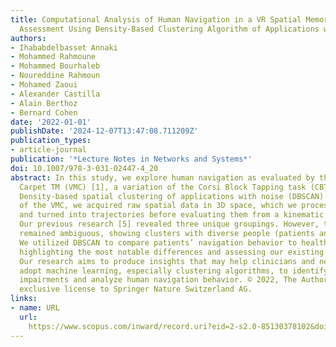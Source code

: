 ```yaml
---
title: Computational Analysis of Human Navigation in a VR Spatial Memory Locomotor
  Assessment Using Density-Based Clustering Algorithm of Applications with Noise DBSCAN
authors:
- Ihababdelbasset Annaki
- Mohammed Rahmoune
- Mohammed Bourhaleb
- Noureddine Rahmoun
- Mohamed Zaoui
- Alexander Castilla
- Alain Berthoz
- Bernard Cohen
date: '2022-01-01'
publishDate: '2024-12-07T13:47:08.711209Z'
publication_types:
- article-journal
publication: '*Lecture Notes in Networks and Systems*'
doi: 10.1007/978-3-031-02447-4_20
abstract: In this study, we explore human navigation as evaluated by the VR Magic
  Carpet TM (VMC) [1], a variation of the Corsi Block Tapping task (CBT) [2, 3], employing
  Density-based spatial clustering of applications with noise (DBSCAN) [4]. As a result
  of the VMC, we acquired raw spatial data in 3D space, which we processed, analyzed,
  and turned into trajectories before evaluating them from a kinematic standpoint.
  Our previous research [5] revealed three unique groupings. However, the categorization
  remained ambiguous, showing clusters with diverse people (patients and healthy).
  We utilized DBSCAN to compare patients’ navigation behavior to healthy individuals,
  highlighting the most notable differences and assessing our existing classifiers.
  Our research aims to produce insights that may help clinicians and neuroscientists
  adopt machine learning, especially clustering algorithms, to identify cognitive
  impairments and analyze human navigation behavior. © 2022, The Author(s), under
  exclusive license to Springer Nature Switzerland AG.
links:
- name: URL
  url: 
    https://www.scopus.com/inward/record.uri?eid=2-s2.0-85130378102&doi=10.1007%2f978-3-031-02447-4_20&partnerID=40&md5=f1a9b35d6a1832c3b2e83ddaa57d14f4
---
```

